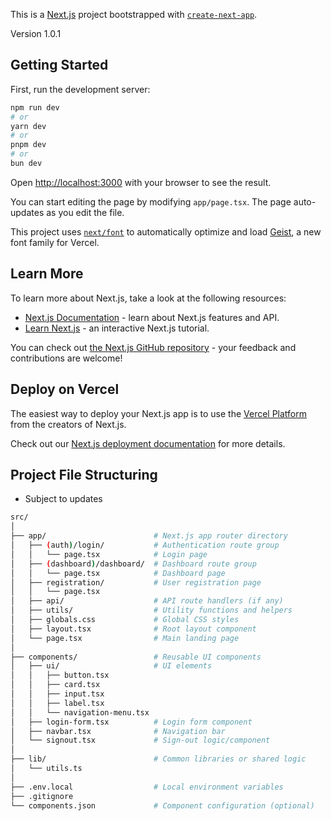 This is a [Next.js](https://nextjs.org) project bootstrapped with [`create-next-app`](https://nextjs.org/docs/app/api-reference/cli/create-next-app).

Version 1.0.1

## Getting Started

First, run the development server:

```bash
npm run dev
# or
yarn dev
# or
pnpm dev
# or
bun dev
```

Open [http://localhost:3000](http://localhost:3000) with your browser to see the result.

You can start editing the page by modifying `app/page.tsx`. The page auto-updates as you edit the file.

This project uses [`next/font`](https://nextjs.org/docs/app/building-your-application/optimizing/fonts) to automatically optimize and load [Geist](https://vercel.com/font), a new font family for Vercel.

## Learn More

To learn more about Next.js, take a look at the following resources:

- [Next.js Documentation](https://nextjs.org/docs) - learn about Next.js features and API.
- [Learn Next.js](https://nextjs.org/learn) - an interactive Next.js tutorial.

You can check out [the Next.js GitHub repository](https://github.com/vercel/next.js) - your feedback and contributions are welcome!

## Deploy on Vercel

The easiest way to deploy your Next.js app is to use the [Vercel Platform](https://vercel.com/new?utm_medium=default-template&filter=next.js&utm_source=create-next-app&utm_campaign=create-next-app-readme) from the creators of Next.js.

Check out our [Next.js deployment documentation](https://nextjs.org/docs/app/building-your-application/deploying) for more details.

## Project File Structuring

* Subject to updates

```bash
src/
│
├── app/                        # Next.js app router directory
│   ├── (auth)/login/           # Authentication route group
│   │   └── page.tsx            # Login page
│   ├── (dashboard)/dashboard/  # Dashboard route group
│   │   └── page.tsx            # Dashboard page
│   ├── registration/           # User registration page
│   │   └── page.tsx
│   ├── api/                    # API route handlers (if any)
│   ├── utils/                  # Utility functions and helpers
│   ├── globals.css             # Global CSS styles
│   ├── layout.tsx              # Root layout component
│   └── page.tsx                # Main landing page
│
├── components/                 # Reusable UI components
│   ├── ui/                     # UI elements
│   │   ├── button.tsx
│   │   ├── card.tsx
│   │   ├── input.tsx
│   │   ├── label.tsx
│   │   └── navigation-menu.tsx
│   ├── login-form.tsx          # Login form component
│   ├── navbar.tsx              # Navigation bar
│   └── signout.tsx             # Sign-out logic/component
│
├── lib/                        # Common libraries or shared logic
│   └── utils.ts
│
├── .env.local                  # Local environment variables
├── .gitignore
└── components.json             # Component configuration (optional)

```
